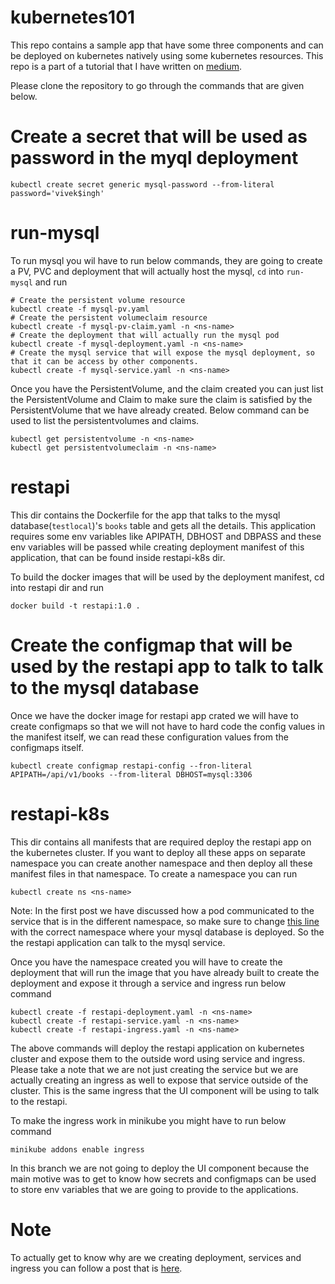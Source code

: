 # kubernetes101
This repo contains a sample app that have some three components and can be deployed on kubernetes natively using some kubernetes resources. This repo is a part of a tutorial that I have written on [medium](https://medium.com/@viveksinghggits/hello-world-of-kubernetes-part-1-d1153fc2fc37).

Please clone the repository to go through the commands that are given below.

# Create a secret that will be used as password in the myql deployment 
```
kubectl create secret generic mysql-password --from-literal password='vivek$ingh'
```

# run-mysql
To run mysql you wil have to run below commands, they are going to create a PV, PVC and deployment that will actually host the mysql, `cd` into `run-mysql` and run 
```
# Create the persistent volume resource
kubectl create -f mysql-pv.yaml
# Create the persistent volumeclaim resource 
kubectl create -f mysql-pv-claim.yaml -n <ns-name>
# Create the deployment that will actually run the mysql pod
kubectl create -f mysql-deployment.yaml -n <ns-name>
# Create the mysql service that will expose the mysql deployment, so that it can be access by other components.
kubectl create -f mysql-service.yaml -n <ns-name>
```
Once you have the PersistentVolume, and the claim created you can just list the PersistentVolume and Claim to make sure the claim is satisfied by the
PersistentVolume that we have already created. Below command can be used to list the persistentvolumes and claims.
```
kubectl get persistentvolume -n <ns-name>
kubectl get persistentvolumeclaim -n <ns-name>
```

# restapi
This dir contains the Dockerfile for the app that talks to the mysql database(`testlocal`)'s `books` table and gets all the  details. This application requires 
some env variables like APIPATH, DBHOST and DBPASS and these env variables will be passed while creating deployment manifest of this application, that can be 
found inside restapi-k8s dir.

To build the docker images that will be used by the deployment manifest, cd into restapi dir and run 
```
docker build -t restapi:1.0 .
```
# Create the configmap that will be used by the restapi app to talk to talk to the mysql database
Once we have the docker image for restapi app crated we will have to create configmaps so that we will not have to hard code the config values in the manifest itself, we can read these configuration values from the configmaps itself.
```
kubectl create configmap restapi-config --fron-literal APIPATH=/api/v1/books --from-literal DBHOST=mysql:3306
```

# restapi-k8s
This dir contains all manifests that are required deploy the restapi app on the kubernetes cluster. If you want to deploy all these apps on separate namespace 
you can create another namespace and then deploy all these manifest files in that namespace. To create a namespace you can run 
```
kubectl create ns <ns-name>
```
Note:
In the first post we have discussed how a pod  communicated to the service that is in the different namespace, so make sure to change [this line](https://github.com/viveksinghggits/kubernetes101/blob/master/restapi-k8s/restapi-deployment.yaml#L25) with the correct namespace where your mysql database is deployed. So the the restapi application can talk to the mysql service.

Once you have the namespace created you will have to create the deployment that will run the image that you have already built to create the deployment and expose it through a service and ingress run below command
```
kubectl create -f restapi-deployment.yaml -n <ns-name>
kubectl create -f restapi-service.yaml -n <ns-name>
kubectl create -f restapi-ingress.yaml -n <ns-name>
```
The above commands will deploy the restapi application on kubernetes cluster and expose them to the outside word using service and ingress.
Please take a note that we are not just creating the service but we are actually creating an ingress as well to expose that service outside of the cluster. This is the same ingress that the UI component will be using to talk to the restapi.

To make the ingress work in minikube you might have to run below command 
```
minikube addons enable ingress
```
In this branch we are not going to deploy the UI component because the main motive was to get to know how secrets and configmaps can be used to store env variables that we are going to provide to the applications. 


# Note
To actually get to know why are we creating deployment, services and ingress you can follow a post that is [here](https://medium.com/@viveksinghggits/hello-world-of-kubernetes-part-1-d1153fc2fc37).
